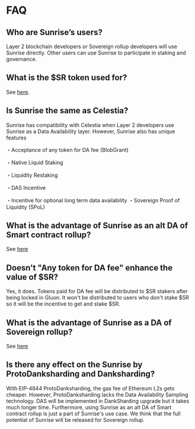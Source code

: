 # FAQ

## Who are Sunrise’s users?

Layer 2 blockchain developers or Sovereign rollup developers will use Sunrise directly. Other users can use Sunrise to participate in staking and governance.

## What is the $SR token used for?

See [here](sr/sr.md).

## Is Sunrise the same as Celestia?

Sunrise has compatibility with Celestia when Layer 2 developers use Sunrise as a Data Availability layer. However, Sunrise also has unique features&#x20;

・Acceptance of any token for DA fee (BlobGrant)&#x20;

・Native Liquid Staking&#x20;

・Liquidity Restaking&#x20;

・DAS Incentive&#x20;

・Incentive for optional long term data availability ・Sovereign Proof of Liquidity (SPoL)

## What is the advantage of Sunrise as an alt DA of Smart contract rollup?

See [here](sunrise/blobgrant.md)

## Doesn't "Any token for DA fee" enhance the value of $SR?

Yes, it does. Tokens paid for DA fee will be distributed to $SR stakers after being locked in Gluon. It won't be distributed to users who don't stake $SR so it will be the incentive to get and stake $SR.

## What is the advantage of Sunrise as a DA of Sovereign rollup?

See [here](sunrise/spol.md)

## Is there any effect on the Sunrise by ProtoDanksharding and Danksharding?

With EIP-4844 ProtoDanksharding, the gas fee of Ethereum L2s gets cheaper. However, ProtoDanksharding lacks the Data Availability Sampling technology. DAS will be implemented in DankSharding upgrade but it takes much longer time. Furthermore, using Sunrise as an alt DA of Smart contract rollup is just a part of Sunrise's use case. We think that the full potential of Sunrise will be released for Sovereign rollup.
